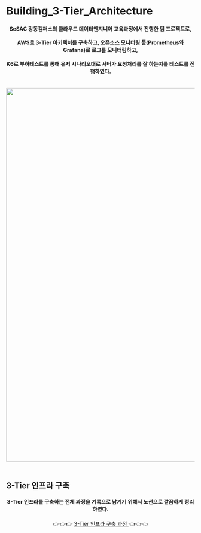 # Building_3-Tier_Architecture
<div align="center">
  <h4>SeSAC 강동캠퍼스의 클라우드 데이터엔지니어 교육과정에서 진행한 팀 프로젝트로,<br/><br/>
      AWS로 3-Tier 아키텍처를 구축하고, 오픈소스 모니터링 툴(Prometheus와 Grafana)로 로그를 모니터링하고,<br/><br/>
      K6로 부하테스트를 통해 유저 시나리오대로 서버가 요청처리를 잘 하는지를 테스트를 진행하였다.</h4>
  <br/>
  <img width="1000" src="https://github.com/user-attachments/assets/e7f98655-7efc-4fba-bc21-6c2c04744d0b"/>
  <br/>
  <br/>
</div>

## 3-Tier 인프라 구축
<div align="center">
  <h4>
    3-Tier 인프라를 구축하는 전체 과정을 기록으로 남기기 위해서 노션으로 깔끔하게 정리하였다.
  </h4>
  👉👉👉 <a href="https://thread-street-d08.notion.site/3-Tier-13b23386ac06807abb45f62bec37f16d?pvs=4" target="_blank">
    3-Tier 인프라 구축 과정
  </a> 👈👈👈
</div>
